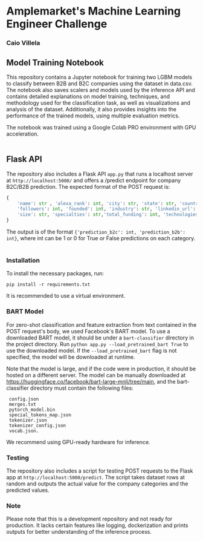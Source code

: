 # Amplemarket's Machine Learning Engineer Challenge
### Caio Villela

## Model Training Notebook

This repository contains a Jupyter notebook for training two LGBM models to classify between B2B and B2C companies using the dataset in data.csv. The notebook also saves scalers and models used by the inference API and contains detailed explanations on model training, techniques, and methodology used for the classification task, as well as visualizations and analysis of the dataset. Additionally, it also provides insights into the performance of the trained models, using multiple evaluation metrics.

The notebook was trained using a Google Colab PRO environment with GPU acceleration.
<br>
<br>
## Flask API
The repository also includes a Flask API `app.py` that runs a localhost server at `http://localhost:5000/` and offers a /predict endpoint for company B2C/B2B prediction. The expected format of the POST request is:

```python
{
    'name': str , 'alexa_rank': int, 'city': str, 'state': str, 'country': str, 'hq': str, 'website': str, 'employees_on_linkedin':int, 
    'followers': int, 'founded': int, 'industry': str, 'linkedin_url': str, 'overview': str, 'ownership_type': str, 'sic_codes': int, 
    'size': str, 'specialties': str,'total_funding': int, 'technologies': str, 'company_hubs': str, 'events': str, 'categories': str
}
````
The output is of the format `{'prediction_b2c': int, 'prediction_b2b': int}`, where int can be 1 or 0 for True or False predictions on each category.
<br>
<br>
### Installation
To install the necessary packages, run:
```
pip install -r requirements.txt
```

It is recommended to use a virtual environment.

### BART Model
For zero-shot classification and feature extraction from text contained in the POST request's body, we used Facebook's BART model. To use a downloaded BART model, it should be under a `bart-classifier` directory in the project directory. Run `python app.py --load_pretrained_bart True` to use the downloaded model. If the `--load_pretrained_bart` flag is not specified, the model will be downloaded at runtime.

Note that the model is large, and if the code were in production, it should be hosted on a different server. The model can be manually downloaded at https://huggingface.co/facebook/bart-large-mnli/tree/main, and the bart-classifier directory must contain the following files:

```
 config.json
 merges.txt
 pytorch_model.bin
 special_tokens_map.json
 tokenizer.json
 tokenizer_config.json
 vocab.json.
```
We recommend using GPU-ready hardware for inference.

### Testing
The repository also includes a script for testing POST requests to the Flask app at `http://localhost:5000/predict`. The script takes dataset rows at random and outputs the actual value for the company categories and the predicted values.

### Note

Please note that this is a development repository and not ready for production. It lacks certain features like logging, dockerization and prints outputs for better understanding of the inference process.


